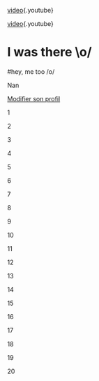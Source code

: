 [video](https://www.youtube.com/watch?v=qmjOd9Dlr34){.youtube}
<!-- TITLE: Home -->
<!-- SUBTITLE: A quick summary of Home -->


[video](https://www.youtube.com/watch?v=qmjOd9Dlr34){.youtube}

# I was there \o/
#hey, me too /o/

Nan

[Modifier son profil](https://beta-wiki.neutrinet.be/admin)

1

2

3

4

5

6

7

8

9

10

11

12

13

14

15

16

17

18

19

20